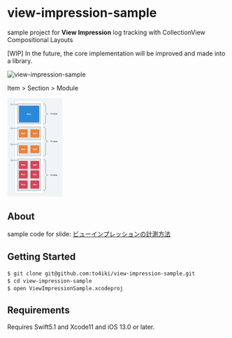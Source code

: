 view-impression-sample
===

sample project for **View Impression** log tracking
with CollectionView Compositional Layouts

[WIP] In the future, the core implementation will be improved and made into a library.

<p align="left">
    <img src="./Resources/Demo.gif" alt="view-impression-sample" width="60%" />
</p>

Item > Section > Module
<p align="left">
    <img src="./Resources/Screenshot.png" alt="view-impression-sample" width="25%" />
</p>

## About
sample code for slide: [ビューインプレッションの計測方法](https://speakerdeck.com/to4iki/biyuinpuretusiyonfalseji-ce-fang-fa)

## Getting Started
```sh
$ git clone git@github.com:to4iki/view-impression-sample.git
$ cd view-impression-sample
$ open ViewImpressionSample.xcodeproj
```

## Requirements
Requires Swift5.1 and Xcode11 and iOS 13.0 or later.
